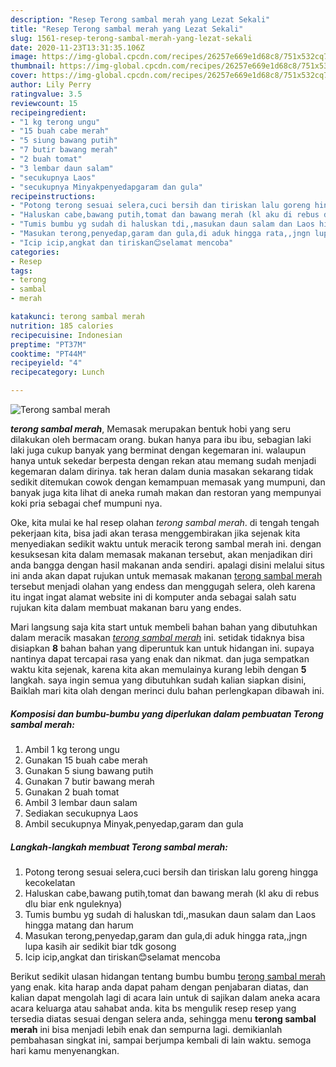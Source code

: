 ```yaml
---
description: "Resep Terong sambal merah yang Lezat Sekali"
title: "Resep Terong sambal merah yang Lezat Sekali"
slug: 1561-resep-terong-sambal-merah-yang-lezat-sekali
date: 2020-11-23T13:31:35.106Z
image: https://img-global.cpcdn.com/recipes/26257e669e1d68c8/751x532cq70/terong-sambal-merah-foto-resep-utama.jpg
thumbnail: https://img-global.cpcdn.com/recipes/26257e669e1d68c8/751x532cq70/terong-sambal-merah-foto-resep-utama.jpg
cover: https://img-global.cpcdn.com/recipes/26257e669e1d68c8/751x532cq70/terong-sambal-merah-foto-resep-utama.jpg
author: Lily Perry
ratingvalue: 3.5
reviewcount: 15
recipeingredient:
- "1 kg terong ungu"
- "15 buah cabe merah"
- "5 siung bawang putih"
- "7 butir bawang merah"
- "2 buah tomat"
- "3 lembar daun salam"
- "secukupnya Laos"
- "secukupnya Minyakpenyedapgaram dan gula"
recipeinstructions:
- "Potong terong sesuai selera,cuci bersih dan tiriskan lalu goreng hingga kecokelatan"
- "Haluskan cabe,bawang putih,tomat dan bawang merah (kl aku di rebus dlu biar enk nguleknya)"
- "Tumis bumbu yg sudah di haluskan tdi,,masukan daun salam dan Laos hingga matang dan harum"
- "Masukan terong,penyedap,garam dan gula,di aduk hingga rata,,jngn lupa kasih air sedikit biar tdk gosong"
- "Icip icip,angkat dan tiriskan😊selamat mencoba"
categories:
- Resep
tags:
- terong
- sambal
- merah

katakunci: terong sambal merah 
nutrition: 185 calories
recipecuisine: Indonesian
preptime: "PT37M"
cooktime: "PT44M"
recipeyield: "4"
recipecategory: Lunch

---
```



![Terong sambal merah](https://img-global.cpcdn.com/recipes/26257e669e1d68c8/751x532cq70/terong-sambal-merah-foto-resep-utama.jpg)

<b><i>terong sambal merah</i></b>, Memasak merupakan bentuk hobi yang seru dilakukan oleh bermacam orang. bukan hanya para ibu ibu, sebagian laki laki juga cukup banyak yang berminat dengan kegemaran ini. walaupun hanya untuk sekedar berpesta dengan rekan atau memang sudah menjadi kegemaran dalam dirinya. tak heran dalam dunia masakan sekarang tidak sedikit ditemukan cowok dengan kemampuan memasak yang mumpuni, dan banyak juga kita lihat di aneka rumah makan dan restoran yang mempunyai koki pria sebagai chef mumpuni nya.

Oke, kita mulai ke hal resep olahan <i>terong sambal merah</i>. di tengah tengah pekerjaan kita, bisa jadi akan terasa menggembirakan jika sejenak kita menyediakan sedikit waktu untuk meracik terong sambal merah ini. dengan kesuksesan kita dalam memasak makanan tersebut, akan menjadikan diri anda bangga dengan hasil makanan anda sendiri. apalagi disini melalui situs ini anda akan dapat rujukan untuk memasak makanan <u>terong sambal merah</u> tersebut menjadi olahan yang endess dan menggugah selera, oleh karena itu ingat ingat alamat website ini di komputer anda sebagai salah satu rujukan kita dalam membuat makanan baru yang endes.




Mari langsung saja kita start untuk membeli bahan bahan yang dibutuhkan dalam meracik masakan <u><i>terong sambal merah</i></u> ini. setidak tidaknya bisa disiapkan <b>8</b> bahan bahan yang diperuntuk kan untuk hidangan ini. supaya nantinya dapat tercapai rasa yang enak dan nikmat. dan juga sempatkan waktu kita sejenak, karena kita akan memulainya kurang lebih dengan <b>5</b> langkah. saya ingin semua yang dibutuhkan sudah kalian siapkan disini, Baiklah mari kita olah dengan merinci dulu bahan perlengkapan dibawah ini.

<!--inarticleads1-->

##### Komposisi dan bumbu-bumbu yang diperlukan dalam pembuatan Terong sambal merah:

1. Ambil 1 kg terong ungu
1. Gunakan 15 buah cabe merah
1. Gunakan 5 siung bawang putih
1. Gunakan 7 butir bawang merah
1. Gunakan 2 buah tomat
1. Ambil 3 lembar daun salam
1. Sediakan secukupnya Laos
1. Ambil secukupnya Minyak,penyedap,garam dan gula




<!--inarticleads2-->

##### Langkah-langkah membuat Terong sambal merah:

1. Potong terong sesuai selera,cuci bersih dan tiriskan lalu goreng hingga kecokelatan
1. Haluskan cabe,bawang putih,tomat dan bawang merah (kl aku di rebus dlu biar enk nguleknya)
1. Tumis bumbu yg sudah di haluskan tdi,,masukan daun salam dan Laos hingga matang dan harum
1. Masukan terong,penyedap,garam dan gula,di aduk hingga rata,,jngn lupa kasih air sedikit biar tdk gosong
1. Icip icip,angkat dan tiriskan😊selamat mencoba




Berikut sedikit ulasan hidangan tentang bumbu bumbu <u>terong sambal merah</u> yang enak. kita harap anda dapat paham dengan penjabaran diatas, dan kalian dapat mengolah lagi di acara lain untuk di sajikan dalam aneka acara acara keluarga atau sahabat anda. kita bs mengulik resep resep yang tersedia diatas sesuai dengan selera anda, sehingga menu <b>terong sambal merah</b> ini bisa menjadi lebih enak dan sempurna lagi. demikianlah pembahasan singkat ini, sampai berjumpa kembali di lain waktu. semoga hari kamu menyenangkan.

